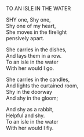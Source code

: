TO AN ISLE IN THE WATER  
  
SHY one, Shy one,  
Shy one of my heart,  
She moves in the firelight  
pensively apart.  
  
She carries in the dishes,  
And lays them in a row.  
To an isle in the water  
With her would I go.  
  
She carries in the candles,  
And lights the curtained room,  
Shy in the doorway  
And shy in the gloom;  
  
And shy as a rabbit,  
Helpful and shy.  
To an isle in the water  
With her would I fly.  
